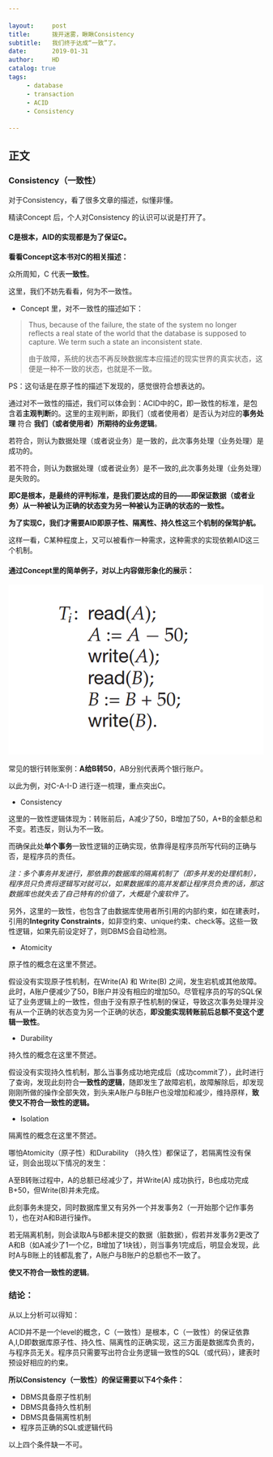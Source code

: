 ```yaml
---

layout:     post
title:      拨开迷雾，瞅瞅Consistency
subtitle:   我们终于达成“一致”了。
date:       2019-01-31
author:     HD
catalog: true
tags:
     - database
     - transaction
     - ACID
     - Consistency

---
```


## 正文

### Consistency（一致性）

对于Consistency，看了很多文章的描述，似懂非懂。

精读Concept 后，个人对Consistency 的认识可以说是打开了。

 

#### C是根本，AID的实现都是为了保证C。

**看看Concept这本书对C的相关描述：**

众所周知，C 代表**一致性**。

这里，我们不妨先看看，何为不一致性。

- Concept 里，对不一致性的描述如下：

> Thus, because of the failure, the state of the system no longer reflects a real state of the world that the database is supposed to capture. We term such a state an inconsistent state.
>
> 由于故障，系统的状态不再反映数据库本应描述的现实世界的真实状态，这便是一种不一致的状态，也就是不一致。

PS：这句话是在原子性的描述下发现的，感觉很符合想表达的。

通过对不一致性的描述，我们可以体会到：ACID中的C，即一致性的标准，是包含着**主观判断**的。这里的主观判断，即我们（或者使用者）是否认为对应的**事务处理** 符合 **我们（或者使用者）所期待的业务逻辑**。

 

若符合，则认为数据处理（或者说业务）是一致的，此次事务处理（业务处理）是成功的。

若不符合，则认为数据处理（或者说业务）是不一致的,此次事务处理（业务处理）是失败的。

 

**即C是根本，是最终的评判标准，是我们要达成的目的——即保证数据（或者业务）从一种被认为正确的状态变为另一种被认为正确的状态的一致性。**

**为了实现C，我们才需要AID即原子性、隔离性、持久性这三个机制的保驾护航。**

 

这样一看，C某种程度上，又可以被看作一种需求，这种需求的实现依赖AID这三个机制。

 

#### 通过Concept里的简单例子，对以上内容做形象化的展示：

![](https://raw.githubusercontent.com/TheFrancisHe/TheFrancisHe.github.io/master/img/consistency.png)

常见的银行转账案例：**A给B转50**，AB分别代表两个银行账户。

 

以此为例，对C-A-I-D 进行逐一梳理，重点突出C。

 

- Consistency

这里的一致性逻辑体现为：转账前后，A减少了50，B增加了50，A+B的金额总和不变。若违反，则认为不一致。

而确保此处**单个事务**一致性逻辑的正确实现，依靠得是程序员所写代码的正确与否，是程序员的责任。

*注：多个事务并发进行，那依靠的数据库的隔离机制了（即多并发的处理机制），程序员只负责将逻辑写对就可以，如果数据库的高并发都让程序员负责的话，那这数据库也就失去了自己特有的价值了，大概是个废软件了。*

另外，这里的一致性，也包含了由数据库使用者所引用的内部约束，如在建表时，引用的**Integrity Constraints**，如非空约束、unique约束、check等。这些一致性逻辑，如果先前设定好了，则DBMS会自动检测。

 

- Atomicity

原子性的概念在这里不赘述。

假设没有实现原子性机制，在Write(A) 和 Write(B) 之间，发生宕机或其他故障。此时，A账户便减少了50，B账户并没有相应的增加50。尽管程序员的写的SQL保证了业务逻辑上的一致性，但由于没有原子性机制的保证，导致这次事务处理并没有从一个正确的状态变为另一个正确的状态，**即没能实现转账前后总额不变这个逻辑一致性**。

- Durability

持久性的概念在这里不赘述。

假设没有实现持久性机制，那么当事务成功地完成后（成功commit了），此时进行了查询，发现此刻符合**一致性的逻辑**，随即发生了故障宕机，故障解除后，却发现刚刚所做的操作全部失效，到头来A账户与B账户也没增加和减少，维持原样，**致使又不符合一致性的逻辑。**

 

- Isolation

隔离性的概念在这里不赘述。

哪怕Atomicity（原子性）和Durability （持久性）都保证了，若隔离性没有保证，则会出现以下情况的发生：

A至B转账过程中，A的总额已经减少了，并Write(A) 成功执行，B也成功完成B+50，但Write(B)并未完成。

此刻事务未提交，同时数据库里又有另外一个并发事务2（一开始那个记作事务1），也在对A和B进行操作。

若无隔离机制，则会读取A与B都未提交的数据（脏数据），假若并发事务2更改了A和B（如A减少了1一个亿，B增加了1块钱），则当事务1完成后，明显会发现，此时A与B账上的钱都乱套了，A账户与B账户的总额也不一致了。

**使又不符合一致性的逻辑**。

 

### 结论：

从以上分析可以得知：

ACID并不是一个level的概念，C（一致性）是根本，C（一致性）的保证依靠A,I,D即数据库原子性、持久性、隔离性的正确实现，这三方面是数据库负责的，与程序员无关。程序员只需要写出符合业务逻辑一致性的SQL（或代码），建表时预设好相应的约束。

**所以Consistency（一致性）的保证需要以下4个条件：**

- DBMS具备原子性机制
- DBMS具备持久性机制
- DBMS具备隔离性机制
- 程序员正确的SQL或逻辑代码

以上四个条件缺一不可。

